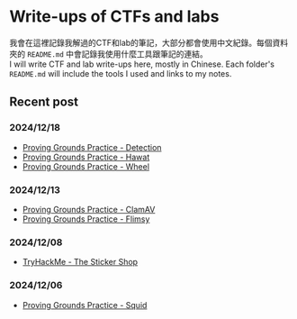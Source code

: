 # Write-ups of CTFs and labs
我會在這裡記錄我解過的CTF和lab的筆記，大部分都會使用中文紀錄。每個資料夾的 `README.md` 中會記錄我使用什麼工具跟筆記的連結。   
I will write CTF and lab write-ups here, mostly in Chinese. Each folder's `README.md` will include the tools I used and links to my notes.

## Recent post

### 2024/12/18

- [Proving Grounds Practice - Detection](/OffSec/Proving%20Grounds%20Practice/Detection.md)
- [Proving Grounds Practice - Hawat](/OffSec/Proving%20Grounds%20Practice/Hawat.md)
- [Proving Grounds Practice - Wheel](/OffSec/Proving%20Grounds%20Practice/Wheel.md)

### 2024/12/13

- [Proving Grounds Practice - ClamAV](/OffSec/Proving%20Grounds%20Practice/ClamAV.md)
- [Proving Grounds Practice - Flimsy](/OffSec/Proving%20Grounds%20Practice/Flimsy.md)

### 2024/12/08

- [TryHackMe - The Sticker Shop](Tryhackme/The%20Sticker%20Shop.md)

### 2024/12/06
- [Proving Grounds Practice - Squid](/OffSec/Proving%20Grounds%20Practice/Squid.md)